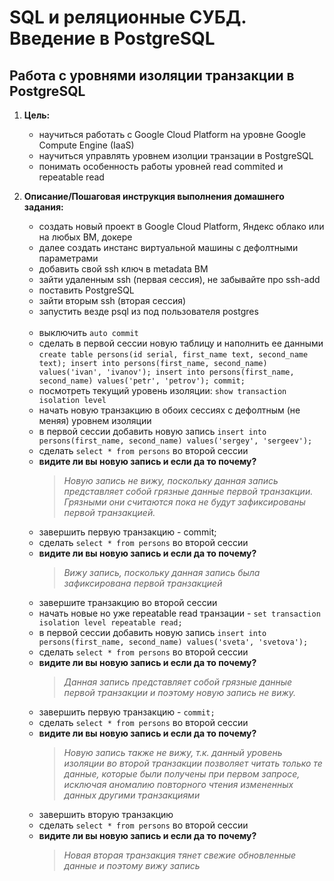 # SQL и реляционные СУБД. Введение в PostgreSQL
## Работа с уровнями изоляции транзакции в PostgreSQL

1. <b>Цель:</b>
    * научиться работать с Google Cloud Platform на уровне Google Compute Engine (IaaS)
    * научиться управлять уровнем изолции транзации в PostgreSQL
    * понимать особенность работы уровней read commited и repeatable read

1. <b>Описание/Пошаговая инструкция выполнения домашнего задания:</b></br>

    * создать новый проект в Google Cloud Platform, Яндекс облако или на любых ВМ, докере
    * далее создать инстанс виртуальной машины с дефолтными параметрами
    * добавить свой ssh ключ в metadata ВМ
    * зайти удаленным ssh (первая сессия), не забывайте про ssh-add
    * поставить PostgreSQL
    * зайти вторым ssh (вторая сессия)
    * запустить везде psql из под пользователя postgres
</br></br>
    * выключить `auto commit`
    * сделать в первой сессии новую таблицу и наполнить ее данными `create table persons(id serial, first_name text, second_name text); insert into persons(first_name, second_name) values('ivan', 'ivanov'); insert into persons(first_name, second_name) values('petr', 'petrov'); commit;`
    * посмотреть текущий уровень изоляции: `show transaction isolation level`
    * начать новую транзакцию в обоих сессиях с дефолтным (не меняя) уровнем изоляции
    * в первой сессии добавить новую запись `insert into persons(first_name, second_name) values('sergey', 'sergeev');`
    * сделать `select * from persons` во второй сессии
    * <b>видите ли вы новую запись и если да то почему?</b>
      > <i>Новую запись не вижу, поскольку данная запись представляет собой грязные данные первой транзакции. Грязными они считаются пока не будут зафиксированы первой транзакцией.</i>
    * завершить первую транзакцию - commit;
    * сделать `select * from persons` во второй сессии
    * <b>видите ли вы новую запись и если да то почему?</b>
      > <i>Вижу запись, поскольку данная запись была зафиксирована первой транзакцией</i>
    * завершите транзакцию во второй сессии
    * начать новые но уже repeatable read транзации - `set transaction isolation level repeatable read;`
    * в первой сессии добавить новую запись `insert into persons(first_name, second_name) values('sveta', 'svetova');`
    * сделать `select * from persons` во второй сессии
    * <b>видите ли вы новую запись и если да то почему?</b>
      > <i>Данная запись представляет собой грязные данные первой транзакции и поэтому новую запись не вижу.</i>
    * завершить первую транзакцию - `commit;`
    * сделать `select * from persons` во второй сессии
    * <b>видите ли вы новую запись и если да то почему?</b>
      > <i>Новую запись также не вижу, т.к. данный уровень изоляции во второй транзакции позволяет читать только те данные, которые были получены при первом запросе, исключая аномалию повторного чтения измененных данных другими транзакциями</i>
    * завершить вторую транзакцию
    * сделать `select * from persons` во второй сессии
    * <b>видите ли вы новую запись и если да то почему?</b>
      > <i>Новая вторая транзакция тянет свежие обновленные данные и поэтому вижу запись</i>

